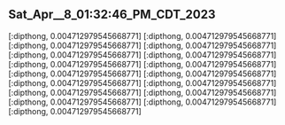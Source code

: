 ## Sat_Apr__8_01:32:46_PM_CDT_2023
[:dipthong, 0.004712979545668771] 
[:dipthong, 0.004712979545668771] 
[:dipthong, 0.004712979545668771] 
[:dipthong, 0.004712979545668771] 
[:dipthong, 0.004712979545668771] 
[:dipthong, 0.004712979545668771] 
[:dipthong, 0.004712979545668771] 
[:dipthong, 0.004712979545668771] 
[:dipthong, 0.004712979545668771] 
[:dipthong, 0.004712979545668771] 
[:dipthong, 0.004712979545668771] 
[:dipthong, 0.004712979545668771] 
[:dipthong, 0.004712979545668771] 
[:dipthong, 0.004712979545668771] 
[:dipthong, 0.004712979545668771] 
[:dipthong, 0.004712979545668771] 
[:dipthong, 0.004712979545668771] 
